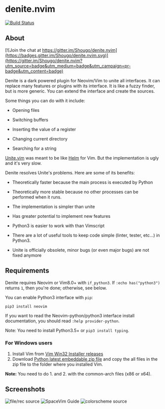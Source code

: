 denite.nvim
===========

[![Build Status](https://travis-ci.org/Shougo/denite.nvim.svg?branch=master)](https://travis-ci.org/Shougo/denite.nvim)

## About

[![Join the chat at https://gitter.im/Shougo/denite.nvim](https://badges.gitter.im/Shougo/denite.nvim.svg)](https://gitter.im/Shougo/denite.nvim?utm_source=badge&utm_medium=badge&utm_campaign=pr-badge&utm_content=badge)

Denite is a dark powered plugin for Neovim/Vim to unite all interfaces.
It can replace many features or plugins with its interface.
It is like a fuzzy finder, but is more generic.
You can extend the interface and create the sources.

Some things you can do with it include:

* Opening files

* Switching buffers

* Inserting the value of a register

* Changing current directory

* Searching for a string

[Unite.vim](https://github.com/Shougo/unite.vim) was meant to be like [Helm](https://github.com/emacs-helm/helm) for Vim.
But the implementation is ugly and it's very slow.

Denite resolves Unite's problems. Here are some of its benefits:

* Theoretically faster because the main process is executed by Python

* Theoretically more stable because no other processes can be performed when
it runs.

* The implementation is simpler than unite

* Has greater potential to implement new features

* Python3 is easier to work with than Vimscript

* There are a lot of useful tools to keep code simple (linter, tester, etc...)
in Python3.

* Unite is officially obsolete, minor bugs (or even major bugs) are
not fixed anymore


## Requirements

Denite requires Neovim or Vim8.0+ with `if_python3`.
If `:echo has("python3")` returns `1`, then you're done; otherwise, see below.

You can enable Python3 interface with `pip`:

    pip3 install neovim

If you want to read the Neovim-python/python3 interface install documentation,
you should read `:help provider-python`.

Note: You need to install Python3.5+ or `pip3 install typing`.

### For Windows users

1. Install Vim from [Vim Win32 Installer
   releases](https://github.com/vim/vim-win32-installer/releases)
2. Download [Python latest embeddable zip
   file](https://www.python.org/downloads/windows/) and copy the all files in
   the zip file to the folder where you installed Vim.

**Note:** You need to do 1. and 2. with the common-arch files (x86 or x64).

## Screenshots

![file/rec source](https://user-images.githubusercontent.com/13142418/34324674-b8ddd5b8-e840-11e7-9b77-d94e1b084bda.gif)
![SpaceVim Guide](https://user-images.githubusercontent.com/13142418/34324752-e5a89900-e842-11e7-9f87-6d8789ba3871.gif)
![colorscheme source](https://user-images.githubusercontent.com/13142418/34324786-f4dd39a2-e843-11e7-97ef-7a48ee04d27b.gif)

